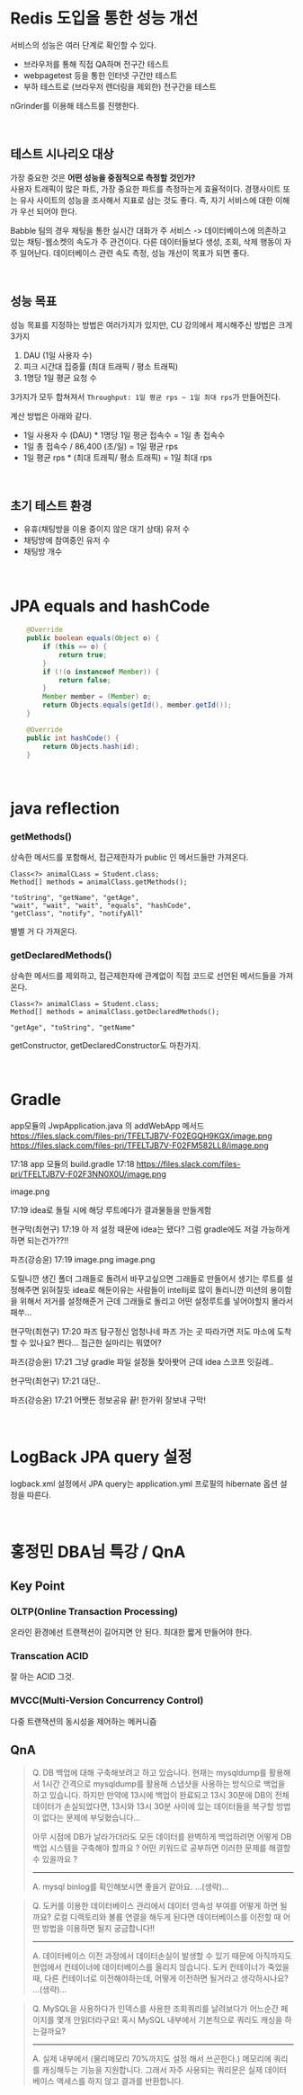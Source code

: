 # Redis 도입을 통한 성능 개선

서비스의 성능은 여러 단계로 확인할 수 있다.

- 브라우저를 통해 직접 QA하며 전구간 테스트
- webpagetest 등을 통한 인터넷 구간만 테스트
- 부하 테스트로 (브라우저 렌더링을 제외한) 전구간을 테스트

nGrinder를 이용해 테스트를 진행한다.

<br>

## 테스트 시나리오 대상
가장 중요한 것은 **어떤 성능을 중점적으로 측정할 것인가?**  
사용자 트래픽이 많은 파트, 가장 중요한 파트를 측정하는게 효율적이다.
경쟁사이트 또는 유사 사이트의 성능을 조사해서 지표로 삼는 것도 좋다.
즉, 자기 서비스에 대한 이해가 우선 되어야 한다.

Babble 팀의 경우 채팅을 통한 실시간 대화가 주 서비스
-> 데이터베이스에 의존하고 있는 채팅-웹소켓의 속도가 주 관건이다.
다른 데이터들보다 생성, 조회, 삭제 행동이 자주 일어난다.
데이터베이스 관련 속도 측정, 성능 개선이 목표가 되면 좋다.

<br>

## 성능 목표
성능 목표를 지정하는 방법은 여러가지가 있지만, CU 강의에서 제시해주신 방법은 크게 3가지

1. DAU (1일 사용자 수)
2. 피크 시간대 집중률 (최대 트래픽 / 평소 트래픽)
3. 1명당 1일 평균 요청 수

3가지가 모두 합쳐져서 `Throughput: 1일 평균 rps ~ 1일 최대 rps`가 만들어진다.

계산 방법은 아래와 같다.

- 1일 사용자 수 (DAU) * 1명당 1일 평균 접속수 = 1일 총 접속수
- 1일 총 접속수 / 86,400 (초/일) = 1일 평균 rps
- 1일 평균 rps * (최대 트래픽/ 평소 트래픽) = 1일 최대 rps

<br>

## 초기 테스트 환경
- 유휴(채팅방을 이용 중이지 않은 대기 상태) 유저 수
- 채팅방에 참여중인 유저 수
- 채팅방 개수

<br>

# JPA equals and hashCode
```java
    @Override
    public boolean equals(Object o) {
        if (this == o) {
            return true;
        }
        if (!(o instanceof Member)) {
            return false;
        }
        Member member = (Member) o;
        return Objects.equals(getId(), member.getId());
    }

    @Override
    public int hashCode() {
        return Objects.hash(id);
    }
```

<br>

# java reflection
### getMethods()
상속한 메서드를 포함해서, 접근제한자가 public 인 메서드들만 가져온다.

```
Class<?> animalCLass = Student.class;
Method[] methods = animalClass.getMethods();

"toString", "getName", "getAge", 
"wait", "wait", "wait", "equals", "hashCode",
"getClass", "notify", "notifyAll"
```

별별 거 다 가져온다.

### getDeclaredMethods()
상속한 메서드를 제외하고, 접근제한자에 관계없이 직접 코드로 선언된 메서드들을 가져온다.

```
Class<?> animalClass = Student.class;
Method[] methods = animalClass.getDeclaredMethods();

"getAge", "toString", "getName"
```

getConstructor, getDeclaredConstructor도 마찬가지.

<br>

# Gradle
app모듈의 JwpApplication.java 의 addWebApp 메서드
https://files.slack.com/files-pri/TFELTJB7V-F02EGQH9KGX/image.png
https://files.slack.com/files-pri/TFELTJB7V-F02FM582LL8/image.png


17:18
app 모듈의 build.gradle
17:18
https://files.slack.com/files-pri/TFELTJB7V-F02F3NN0X0U/image.png


image.png


17:19
idea로 돌릴 시에 해당 루트에다가 결과물들을 만들게함

현구막(최현구)  17:19
아 저 설정 때문에
idea는 됐다?
그럼 gradle에도 저걸 가능하게 하면 되는건가??!!

파즈(강승윤)  17:19
image.png 
image.png

도릴니깐 생긴 폴더
그래들로 돌려서 바꾸고싶으면 그래들로 만들어서 생기는 루트를 설정해주면 읽혀질듯
idea로 해둔이유는 사람들이 intellij로 많이 돌리니깐
미션의 용이함을 위해서
저거를 설정해준거
근데 그래들로 돌리고 어떤 설정루트를 넣어야할지 몰라서 패쑤…

현구막(최현구)  17:20
파즈 탐구정신 엄청나네
파즈 가는 곳 따라가면 저도 마소에 도착할 수 있나요?
쩐다…
접근한 실마리는 뭐였어?

파즈(강승윤)  17:21
그냥 gradle 파일
설정들 찾아봣어
근데 idea 스코프 잇길레..

현구막(최현구)  17:21
대단..

파즈(강승윤)  17:21
어쨋든 정보공유 끝!
한가위 잘보내 구막!

<br>

# LogBack JPA query 설정
logback.xml 설정에서 JPA query는 application.yml 프로필의 hibernate 옵션 설정을 따른다.

<br>

# 홍정민 DBA님 특강 / QnA
## Key Point
### OLTP(Online Transaction Processing)
온라인 환경에선 트랜잭션이 길어지면 안 된다.
최대한 짧게 만들어야 한다.

### Transcation ACID
잘 아는 ACID 그것.

### MVCC(Multi-Version Concurrency Control)
다중 트랜잭션의 동시성을 제어하는 메커니즘

## QnA
> Q. DB 백업에 대해 구축해보려고 하고 있습니다. 현재는 mysqldump를 활용해서 1시간 간격으로 mysqldump를 활용해 스냅샷을 사용하는 방식으로 백업을 하고 있습니다. 하지만 만약에 13시에 백업이 완료되고 13시 30분에 DB의 전체 데이터가 손실되었다면, 13시와 13시 30분 사이에 있는 데이터들을 복구할 방법이 없다는 문제에 부딪혔습니다… 
> 
> 아무 시점에 DB가 날라가더라도 모든 데이터를 완벽하게 백업하려면 어떻게 DB 백업 시스템을 구축해야 할까요 ? 어떤 키워드로 공부하면 이러한 문제를 해결할 수 있을까요 ?
> 
> ---
>
> A. mysql binlog를 확인해보시면 좋을거 같아요. ...(생략)...

> Q. 도커를 이용한 데이터베이스 관리에서 데이터 영속성 부여를 어떻게 하면 될까요?
로컬 디렉토리와 볼륨 연결을 해두게 된다면 데이터베이스를 이전할 때 어떤 방법을 이용하면 될지 궁금합니다!!
> 
> ---
> 
> A. 데이터베이스 이전 과정에서 데이터손실이 발생할 수 있기 때문에 아직까지도 현업에서 컨테이너에 데이터베이스를 올리지 않습니다. 도커 컨테이너가 죽었을 때, 다른 컨테이너로 이전해야하는데, 어떻게 이전하면 될거라고 생각하시나요? ...(생략)...

> Q. MySQL을 사용하다가 인덱스를 사용한 조회쿼리를 날려보다가 어느순간 페이지를 몇개 안읽더라구요! 
혹시 MySQL 내부에서 기본적으로 쿼리도 캐싱을 하는걸까요?
>
> ---
> 
> A. 실제 내부에서 (물리메모리 70%까지도 설정 해서 쓰곤한다.) 메모리에 쿼리를 캐싱해두는 기능을 지원합니다. 그래서 자주 사용되는 쿼리문은 실제 데이터베이스 액세스를 하지 않고 결과를 반환합니다.
